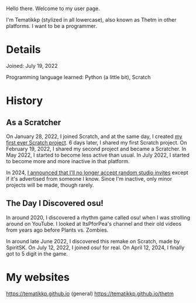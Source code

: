 Hello there. Welcome to my user page.

I'm Tematikkp (stylized in all lowercase), also known as Thetm in other platforms. I want to be a programmer.

# Details
Joined: July 19, 2022

Programming language learned: Python (a little bit), Scratch

# History
## As a Scratcher
On January 28, 2022, I joined Scratch, and at the same day, I created [my first ever Scratch project](https://scratch.mit.edu/projects/635559675/). 6 days later, I shared my first Scratch project. On February 19, 2022, I shared my second project and became a Scratcher.  In May 2022, I started to become less active than usual. In July 2022, I started to become more and more inactive in that platform.

In 2024, [I announced that I'll no longer accept random studio invites](https://scratch.mit.edu/users/tematikkp#comments-317229551) except if it's advertised from someone I know. Since I'm inactive, only minor projects will be made, though rarely.

## The Day I Discovered osu!
In around 2020, I discovered a rhythm game called osu! when I was strolling around on YouTube. I looked at ItsPforPea's channel and their old videos from years ago before Plants vs. Zombies.

In around late June 2022, I discovered this remake on Scratch, made by SpiritSK. On July 12, 2022, I joined osu! for real. On April 12, 2024, I finally got to 5 digit in the game.

# My websites
https://tematikkp.github.io (general)
https://tematikkp.github.io/thetm

<!--
**tematikkp/tematikkp** is a ✨ _special_ ✨ repository because its `README.md` (this file) appears on your GitHub profile.

Here are some ideas to get you started:

- 🔭 I’m currently working on ...
- 🌱 I’m currently learning ...
- 👯 I’m looking to collaborate on ...
- 🤔 I’m looking for help with ...
- 💬 Ask me about ...
- 📫 How to reach me: ...
- 😄 Pronouns: ...
- ⚡ Fun fact: ...
-->
